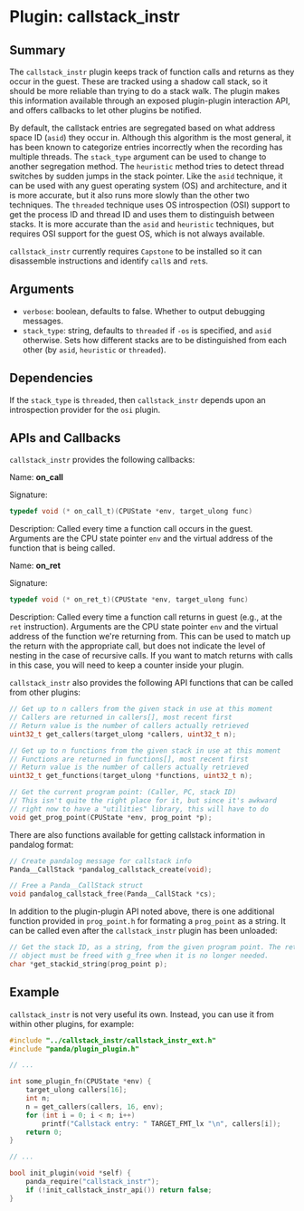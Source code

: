 Plugin: callstack\_instr
===========

Summary
-------

The `callstack_instr` plugin keeps track of function calls and returns as they occur in the guest. These are tracked using a shadow call stack, so it should be more reliable than trying to do a stack walk. The plugin makes this information available through an exposed plugin-plugin interaction API, and offers callbacks to let other plugins be notified.

By default, the callstack entries are segregated based on what address space ID (`asid`) they occur in.  Although this algorithm is the most general, it has been known to categorize entries incorrectly when the recording has multiple threads.  The `stack_type` argument can be used to change to another segregation method.  The `heuristic` method tries to detect thread switches by sudden jumps in the stack pointer.  Like the `asid` technique, it can be used with any guest operating system (OS) and architecture, and it is more accurate, but it also runs more slowly than the other two techniques.  The `threaded` technique uses OS introspection (OSI) support to get the process ID and thread ID and uses them to distinguish between stacks.  It is more accurate than the `asid` and `heuristic` techniques, but requires OSI support for the guest OS, which is not always available.

`callstack_instr` currently requires `Capstone` to be installed so it can disassemble instructions and identify `call`s and `ret`s.

Arguments
---------

* `verbose`: boolean, defaults to false. Whether to output debugging messages.
* `stack_type`: string, defaults to `threaded` if `-os` is specified, and `asid` otherwise. Sets how different stacks are to be distinguished from each other (by `asid`, `heuristic` or `threaded`).

Dependencies
------------

If the `stack_type` is `threaded`, then `callstack_instr` depends upon an introspection provider for the `osi` plugin.

APIs and Callbacks
------------------

`callstack_instr` provides the following callbacks:

Name: **on_call**

Signature:

```C
typedef void (* on_call_t)(CPUState *env, target_ulong func)
```

Description: Called every time a function call occurs in the guest. Arguments are the CPU state pointer `env` and the virtual address of the function that is being called.

Name: **on_ret**

Signature:

```C
typedef void (* on_ret_t)(CPUState *env, target_ulong func)
```

Description: Called every time a function call returns in guest (e.g., at the `ret` instruction). Arguments are the CPU state pointer `env` and the virtual address of the function we're returning from. This can be used to match up the return with the appropriate call, but does not indicate the level of nesting in the case of recursive calls. If you want to match returns with calls in this case, you will need to keep a counter inside your plugin.

`callstack_instr` also provides the following API functions that can be called from other plugins:

```C
// Get up to n callers from the given stack in use at this moment
// Callers are returned in callers[], most recent first
// Return value is the number of callers actually retrieved
uint32_t get_callers(target_ulong *callers, uint32_t n);

// Get up to n functions from the given stack in use at this moment
// Functions are returned in functions[], most recent first
// Return value is the number of callers actually retrieved
uint32_t get_functions(target_ulong *functions, uint32_t n);

// Get the current program point: (Caller, PC, stack ID)
// This isn't quite the right place for it, but since it's awkward
// right now to have a "utilities" library, this will have to do
void get_prog_point(CPUState *env, prog_point *p);
```

There are also functions available for getting callstack information in pandalog format:

```C
// Create pandalog message for callstack info
Panda__CallStack *pandalog_callstack_create(void);

// Free a Panda__CallStack struct
void pandalog_callstack_free(Panda__CallStack *cs);
```

In addition to the plugin-plugin API noted above, there is one additional function provided in `prog_point.h` for formating a `prog_point` as a string.  It can be called even after the `callstack_instr` plugin has been unloaded:

```C
// Get the stack ID, as a string, from the given program point. The returned
// object must be freed with g_free when it is no longer needed.
char *get_stackid_string(prog_point p);
```

Example
-------

`callstack_instr` is not very useful its own. Instead, you can use it from within other plugins, for example:

```C
#include "../callstack_instr/callstack_instr_ext.h"
#include "panda/plugin_plugin.h"

// ...

int some_plugin_fn(CPUState *env) {
    target_ulong callers[16];
    int n;
    n = get_callers(callers, 16, env);
    for (int i = 0; i < n; i++)
        printf("Callstack entry: " TARGET_FMT_lx "\n", callers[i]);
    return 0;
}

// ...

bool init_plugin(void *self) {
    panda_require("callstack_instr");
    if (!init_callstack_instr_api()) return false;
}
```
